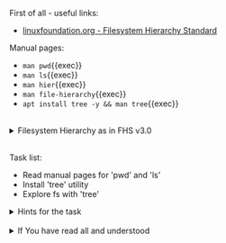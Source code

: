 First of all - useful links:
- [linuxfoundation.org - Filesystem Hierarchy Standard](https://refspecs.linuxfoundation.org/fhs.shtml)

Manual pages:
- `man pwd`{{exec}}
- `man ls`{{exec}}
- `man hier`{{exec}}
- `man file-hierarchy`{{exec}}
- `apt install tree -y && man tree`{{exec}}
<br>
<details><summary>Filesystem Hierarchy as in FHS v3.0</summary>
<pre>
  <strong>/bin</strong>   - Essential user command binaries (for use by all users)
  <strong>/boot</strong>  - Static files of the boot loader
  <strong>/dev</strong>   - Device files
  <strong>/etc</strong>   - Host-specific system configuration
  <strong>/home</strong>  - User home directories (optional)
  <strong>/lib</strong>   - Essential shared libraries and kernel modules
  <strong>/media</strong> - Mount point for removable media
  <strong>/mnt</strong>   - Mount point for a temporarily mounted filesystem
  <strong>/opt</strong>   - Add-on application software packages
  <strong>/root</strong>  - Home directory for the root user (optional)
  <strong>/run</strong>   - Run-time variable data
  <strong>/sbin</strong>  - System binaries
  <strong>/srv</strong>   - Data for services provided by this system
  <strong>/tmp</strong>   - Temporary files
</pre>
</details><br>

Task list:
- Read manual pages for 'pwd' and 'ls'
- Install 'tree' utility
- Explore fs with 'tree'

<details><summary>Hints for the task</summary>
<pre>
<strong>Task 1:</strong>
  $ man pwd
  $ man ls
<br>
<strong>Task 2:</strong>
  $ sudo apt install tree
  $ tree -a /
</pre>
</details>
<br>
<details><summary>If You have read all and understood</summary>
<pre>
`touch IReadAllAndUndnderstood`{{exec}}
</pre>

